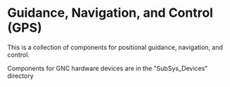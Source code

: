 # Guidance, Navigation, and Control (GPS)

This is a collection of components for positional guidance, navigation, and control.

Components for GNC hardware devices are in the "SubSys_Devices" directory